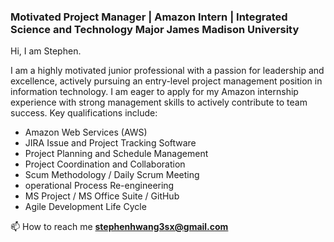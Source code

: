 ### Motivated Project Manager | Amazon Intern | Integrated Science and Technology Major James Madison University

Hi, I am Stephen.  

I am a highly motivated junior professional with a passion for leadership and excellence, actively pursuing an entry-level project management position in information technology. I am eager to apply for my Amazon internship
experience with strong management skills to actively contribute to team success. Key qualifications include:
* Amazon Web Services (AWS)
* JIRA Issue and Project Tracking Software
* Project Planning and Schedule Management
* Project Coordination and Collaboration
* Scum Methodology / Daily Scrum Meeting 
* operational Process Re-engineering
* MS Project / MS Office Suite / GitHub 
* Agile Development Life Cycle

  
📫 How to reach me **stephenhwang3sx@gmail.com**
